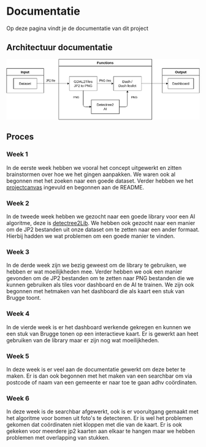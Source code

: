 # Documentatie

Op deze pagina vindt je de documentatie van dit project

## Architectuur documentatie

![](ArchitectureDiagram.drawio.png)

## Proces

### Week 1

In de eerste week hebben we vooral het concept uitgewerkt en zitten brainstormen over hoe we het gingen aanpakken. We waren ook al begonnen met het zoeken naar een goede dataset. Verder hebben we het [projectcanvas](./docs/project-canvas.pdf) ingevuld en begonnen aan de README.

### Week 2

In de tweede week hebben we gezocht naar een goede library voor een AI algoritme, deze is [detectree2Lib](https://github.com/PatBall1/detectree2). We hebben ook gezocht naar een manier om de JP2 bestanden uit onze dataset om te zetten naar een ander formaat. Hierbij hadden we wat problemen om een goede manier te vinden.

### Week 3

In de derde week zijn we bezig geweest om de library te gebruiken, we hebben er wat moeilijkheden mee. Verder hebben we ook een manier gevonden om de JP2 bestanden om te zetten naar PNG bestanden die we kunnen gebruiken als tiles voor dashboard en de AI te trainen. We zijn ook begonnen met hetmaken van het dashboard die als kaart een stuk van Brugge toont.

### Week 4

In de vierde week is er het dashboard werkende gekregen en kunnen we een stuk van Brugge tonen op een interactieve kaart. Er is gewerkt aan heet gebruiken van de library maar er zijn nog wat moeilijkheden.

### Week 5

In deze week is er veel aan de documentatie gewerkt om deze beter te maken. Er is dan ook begonnen met het maken van een searchbar om via postcode of naam van een gemeente er naar toe te gaan adhv coördinaten.

### Week 6

In deze week is de searchbar afgewerkt, ook is er vooruitgang gemaakt met het algoritme voor bomen uit foto's te detecteren. Er is wel het problemen gekomen dat coördinaten niet kloppen met die van de kaart. Er is ook gekeken voor meerdere jp2 kaarten aan elkaar te hangen maar we hebben problemen met overlapping van stukken.
